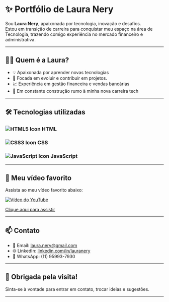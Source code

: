 # ✨ Portfólio de Laura Nery

Sou **Laura Nery**, apaixonada por tecnologia, inovação e desafios.  
Estou em transição de carreira para conquistar meu espaço na área de Tecnologia, trazendo comigo experiência no mercado financeiro e administrativa.

---

## 👩‍💻 Quem é a Laura?

- 💡 Apaixonada por aprender novas tecnologias
- 🎯 Focada em evoluir e contribuir em projetos.
- 📈 Experiência em gestão financeira e vendas bancárias
- 🚧 Em constante construção rumo à minha nova carreira tech 

---

## 🛠 Tecnologias utilizadas


### ![HTML5 Icon](https://cdn.jsdelivr.net/gh/simple-icons/simple-icons/icons/html5.svg) **HTML**  

### ![CSS3 Icon](https://cdn.jsdelivr.net/gh/simple-icons/simple-icons/icons/css3.svg) **CSS**  

### ![JavaScript Icon](https://cdn.jsdelivr.net/gh/simple-icons/simple-icons/icons/javascript.svg) **JavaScript**  


---

## 🎥 Meu vídeo favorito

Assista ao meu vídeo favorito abaixo:

[![Vídeo do YouTube](https://img.youtube.com/vi/VcjzHMhBtf0/0.jpg)](https://www.youtube.com/embed/VcjzHMhBtf0?si=wIOqxl-46ba44mR4)

[Clique aqui para assistir](https://www.youtube.com/embed/VcjzHMhBtf0?si=wIOqxl-46ba44mR4)

---

## 📫 Contato

- 📧 Email: laura.nery@gmail.com
- 🌐 LinkedIn: [linkedin.com/in/lauranery](https://linkedin.com/in/lauranery)
- 📱 WhatsApp: (11) 95993-7930

---

## 🎉 Obrigada pela visita!

Sinta-se à vontade para entrar em contato, trocar ideias e sugestões.

---
